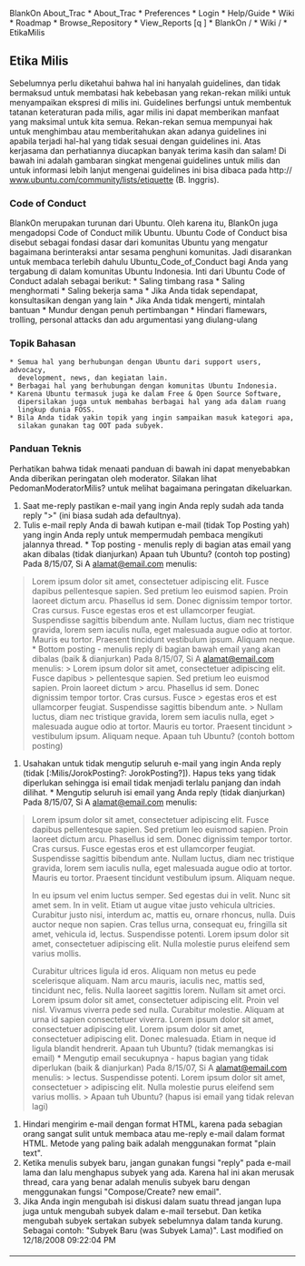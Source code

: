    BlankOn
 About_Trac
    * About_Trac
    * Preferences
    * Login
    * Help/Guide
    * Wiki
    * Roadmap
    * Browse_Repository
    * View_Reports
[q                 ]
    * BlankOn  /
    * Wiki  /
    * EtikaMilis
## Etika Milis
Sebelumnya perlu diketahui bahwa hal ini hanyalah guidelines, dan tidak
bermaksud untuk membatasi hak kebebasan yang rekan-rekan miliki untuk
menyampaikan ekspresi di milis ini. Guidelines berfungsi untuk membentuk
tatanan keteraturan pada milis, agar milis ini dapat memberikan manfaat yang
maksimal untuk kita semua. Rekan-rekan semua mempunyai hak untuk menghimbau
atau memberitahukan akan adanya guidelines ini apabila terjadi hal-hal yang
tidak sesuai dengan guidelines ini. Atas kerjasama dan perhatiannya diucapkan
banyak terima kasih dan salam!
Di bawah ini adalah gambaran singkat mengenai guidelines untuk milis dan untuk
informasi lebih lanjut mengenai guidelines ini bisa dibaca pada ​http://
www.ubuntu.com/community/lists/etiquette (B. Inggris).
### Code of Conduct
BlankOn merupakan turunan dari Ubuntu. Oleh karena itu, BlankOn juga mengadopsi
Code of Conduct milik Ubuntu. Ubuntu Code of Conduct bisa disebut sebagai
fondasi dasar dari komunitas Ubuntu yang mengatur bagaimana berinteraksi antar
sesama penghuni komunitas. Jadi disarankan untuk membaca terlebih dahulu
​Ubuntu_Code_of_Conduct bagi Anda yang tergabung di dalam komunitas Ubuntu
Indonesia.
Inti dari Ubuntu Code of Conduct adalah sebagai berikut:
    * Saling timbang rasa
    * Saling menghormati
    * Saling bekerja sama
    * Jika Anda tidak sependapat, konsultasikan dengan yang lain
    * Jika Anda tidak mengerti, mintalah bantuan
    * Mundur dengan penuh pertimbangan
    * Hindari flamewars, trolling, personal attacks dan adu argumentasi yang
      diulang-ulang
### Topik Bahasan
    * Semua hal yang berhubungan dengan Ubuntu dari support users, advocacy,
      development, news, dan kegiatan lain.
    * Berbagai hal yang berhubungan dengan komunitas Ubuntu Indonesia.
    * Karena Ubuntu termasuk juga ke dalam Free & Open Source Software,
      dipersilakan juga untuk membahas berbagai hal yang ada dalam ruang
      lingkup dunia FOSS.
    * Bila Anda tidak yakin topik yang ingin sampaikan masuk kategori apa,
      silakan gunakan tag OOT pada subyek.
### Panduan Teknis
Perhatikan bahwa tidak menaati panduan di bawah ini dapat menyebabkan Anda
diberikan peringatan oleh moderator. Silakan lihat PedomanModeratorMilis? untuk
melihat bagaimana peringatan dikeluarkan.
   1. Saat me-reply pastikan e-mail yang ingin Anda reply sudah ada tanda reply
      ">" (ini biasa sudah ada defaultnya).
   1. Tulis e-mail reply Anda di bawah kutipan e-mail (tidak Top Posting yah)
      yang ingin Anda reply untuk mempermudah pembaca mengikuti jalannya
      thread.
    * Top posting - menulis reply di bagian atas email yang akan dibalas (tidak
      dianjurkan)
Apaan tuh Ubuntu? (contoh top posting)
Pada 8/15/07, Si A <alamat@email.com> menulis:
> Lorem ipsum dolor sit amet, consectetuer adipiscing elit. Fusce dapibus
> pellentesque sapien. Sed pretium leo euismod sapien. Proin laoreet dictum
> arcu. Phasellus id sem. Donec dignissim tempor tortor. Cras cursus. Fusce
> egestas eros et est ullamcorper feugiat. Suspendisse sagittis bibendum ante.
> Nullam luctus, diam nec tristique gravida, lorem sem iaculis nulla, eget
> malesuada augue odio at tortor. Mauris eu tortor. Praesent tincidunt
> vestibulum ipsum. Aliquam neque.
    * Bottom posting - menulis reply di bagian bawah email yang akan dibalas
      (baik & dianjurkan)
      Pada 8/15/07, Si A <alamat@email.com> menulis:
      > Lorem ipsum dolor sit amet, consectetuer adipiscing elit. Fusce dapibus
      > pellentesque sapien. Sed pretium leo euismod sapien. Proin laoreet
      dictum
      > arcu. Phasellus id sem. Donec dignissim tempor tortor. Cras cursus.
      Fusce
      > egestas eros et est ullamcorper feugiat. Suspendisse sagittis bibendum
      ante.
      > Nullam luctus, diam nec tristique gravida, lorem sem iaculis nulla,
      eget
      > malesuada augue odio at tortor. Mauris eu tortor. Praesent tincidunt
      > vestibulum ipsum. Aliquam neque.
      Apaan tuh Ubuntu? (contoh bottom posting)
   1. Usahakan untuk tidak mengutip seluruh e-mail yang ingin Anda reply (tidak
      [:Milis/JorokPosting?: JorokPosting?]). Hapus teks yang tidak diperlukan
      sehingga isi email tidak menjadi terlalu panjang dan indah dilihat.
    * Mengutip seluruh isi email yang Anda reply (tidak dianjurkan)
Pada 8/15/07, Si A <alamat@email.com> menulis:
> Lorem ipsum dolor sit amet, consectetuer adipiscing elit. Fusce dapibus
> pellentesque sapien. Sed pretium leo euismod sapien. Proin laoreet dictum
> arcu. Phasellus id sem. Donec dignissim tempor tortor. Cras cursus. Fusce
> egestas eros et est ullamcorper feugiat. Suspendisse sagittis bibendum ante.
> Nullam luctus, diam nec tristique gravida, lorem sem iaculis nulla, eget
> malesuada augue odio at tortor. Mauris eu tortor. Praesent tincidunt
> vestibulum ipsum. Aliquam neque.
>
>
> In eu ipsum vel enim luctus semper. Sed egestas dui in velit. Nunc sit amet
> sem. In in velit. Etiam ut augue vitae justo vehicula ultricies. Curabitur
> justo nisi, interdum ac, mattis eu, ornare rhoncus, nulla. Duis auctor neque
> non sapien. Cras tellus urna, consequat eu, fringilla sit amet, vehicula id,
> lectus. Suspendisse potenti. Lorem ipsum dolor sit amet, consectetuer
> adipiscing elit. Nulla molestie purus eleifend sem varius mollis.
>
>
> Curabitur ultrices ligula id eros. Aliquam non metus eu pede scelerisque
> aliquam. Nam arcu mauris, iaculis nec, mattis sed, tincidunt nec, felis.
> Nulla laoreet sagittis lorem. Nullam sit amet orci. Lorem ipsum dolor sit
> amet, consectetuer adipiscing elit. Proin vel nisl. Vivamus viverra pede sed
> nulla. Curabitur molestie. Aliquam at urna id sapien consectetuer viverra.
> Lorem ipsum dolor sit amet, consectetuer adipiscing elit. Lorem ipsum dolor
> sit amet, consectetuer adipiscing elit. Donec malesuada. Etiam in neque id
> ligula blandit hendrerit.
Apaan tuh Ubuntu? (tidak memangkas isi email)
    * Mengutip email secukupnya - hapus bagian yang tidak diperlukan (baik &
      dianjurkan)
      Pada 8/15/07, Si A <alamat@email.com> menulis:
      > lectus. Suspendisse potenti. Lorem ipsum dolor sit amet, consectetuer
      > adipiscing elit. Nulla molestie purus eleifend sem varius mollis.
      >
      Apaan tuh Ubuntu? (hapus isi email yang tidak relevan lagi)
   1. Hindari mengirim e-mail dengan format HTML, karena pada sebagian orang
      sangat sulit untuk membaca atau me-reply e-mail dalam format HTML. Metode
      yang paling baik adalah menggunakan format "plain text".
   1. Ketika menulis subyek baru, jangan gunakan fungsi "reply" pada e-mail
      lama dan lalu menghapus subyek yang ada. Karena hal ini akan merusak
      thread, cara yang benar adalah menulis subyek baru dengan menggunakan
      fungsi "Compose/Create? new email".
   1. Jika Anda ingin mengubah isi diskusi dalam suatu thread jangan lupa juga
      untuk mengubah subyek dalam e-mail tersebut. Dan ketika mengubah subyek
      sertakan subyek sebelumnya dalam tanda kurung. Sebagai contoh: "Subyek
      Baru (was Subyek Lama)".
Last modified on 12/18/2008 09:22:04 PM
#### 
    
 
 
 
 
 
---
 
